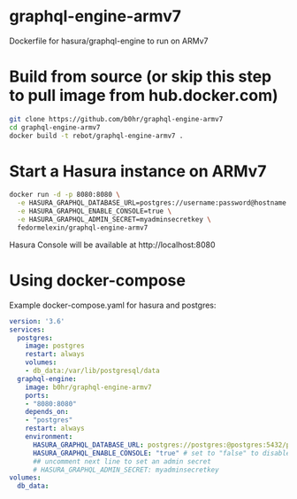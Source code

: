 # graphql-engine-armv7
Dockerfile for hasura/graphql-engine to run on ARMv7

# Build from source (or skip this step to pull image from hub.docker.com)
```bash
git clone https://github.com/b0hr/graphql-engine-armv7
cd graphql-engine-armv7
docker build -t rebot/graphql-engine-armv7 .
```

# Start a Hasura instance on ARMv7
```bash
docker run -d -p 8080:8080 \
  -e HASURA_GRAPHQL_DATABASE_URL=postgres://username:password@hostname:port/dbname \
  -e HASURA_GRAPHQL_ENABLE_CONSOLE=true \
  -e HASURA_GRAPHQL_ADMIN_SECRET=myadminsecretkey \
  fedormelexin/graphql-engine-armv7
```

Hasura Console will be available at http://localhost:8080

# Using docker-compose
Example docker-compose.yaml for hasura and postgres:
```yaml
version: '3.6'
services:
  postgres:
    image: postgres
    restart: always
    volumes:
    - db_data:/var/lib/postgresql/data
  graphql-engine:
    image: b0hr/graphql-engine-armv7
    ports:
    - "8080:8080"
    depends_on:
    - "postgres"
    restart: always
    environment:
      HASURA_GRAPHQL_DATABASE_URL: postgres://postgres:@postgres:5432/postgres
      HASURA_GRAPHQL_ENABLE_CONSOLE: "true" # set to "false" to disable console
      ## uncomment next line to set an admin secret
      # HASURA_GRAPHQL_ADMIN_SECRET: myadminsecretkey
volumes:
  db_data:
```
